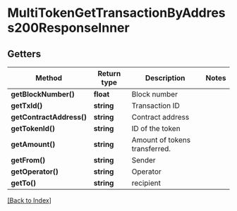 # MultiTokenGetTransactionByAddress200ResponseInner

## Getters

Method | Return type | Description | Notes
------------ | ------------- | ------------- | -------------
**getBlockNumber()** | **float** | Block number |
**getTxId()** | **string** | Transaction ID |
**getContractAddress()** | **string** | Contract address |
**getTokenId()** | **string** | ID of the token |
**getAmount()** | **string** | Amount of tokens transferred. |
**getFrom()** | **string** | Sender |
**getOperator()** | **string** | Operator |
**getTo()** | **string** | recipient |

[[Back to Index]](../index.md)
